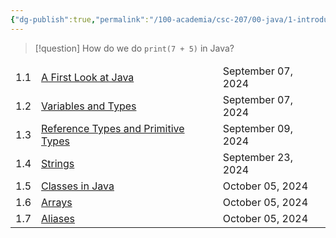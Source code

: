 ```yaml
---
{"dg-publish":true,"permalink":"/100-academia/csc-207/00-java/1-introduction-to-java/introduction-to-java/","tags":["#cs","#java","#lecture","#note","chapter","university"],"created":"2024-09-07T15:00:21.000-07:00","updated":"2024-10-30T17:51:50.069-07:00"}
---
```



> [!question] How do we do `print(7 + 5)` in Java?

<div><table class="dataview table-view-table"><thead class="table-view-thead"><tr class="table-view-tr-header"></tr></thead><tbody class="table-view-tbody"><tr><td>1.1</td><td><span><a data-tooltip-position="top" aria-label="100 Academia/CSC207/00 Java/1 Introduction to Java/A First Look at Java.md" data-href="100 Academia/CSC207/00 Java/1 Introduction to Java/A First Look at Java.md" href="100 Academia/CSC207/00 Java/1 Introduction to Java/A First Look at Java.md" class="internal-link" target="_blank" rel="noopener nofollow">A First Look at Java</a></span></td><td>September 07, 2024</td></tr><tr><td>1.2</td><td><span><a data-tooltip-position="top" aria-label="100 Academia/CSC207/00 Java/1 Introduction to Java/Variables and Types.md" data-href="100 Academia/CSC207/00 Java/1 Introduction to Java/Variables and Types.md" href="100 Academia/CSC207/00 Java/1 Introduction to Java/Variables and Types.md" class="internal-link" target="_blank" rel="noopener nofollow">Variables and Types</a></span></td><td>September 07, 2024</td></tr><tr><td>1.3</td><td><span><a data-tooltip-position="top" aria-label="100 Academia/CSC207/00 Java/1 Introduction to Java/Reference Types and Primitive Types.md" data-href="100 Academia/CSC207/00 Java/1 Introduction to Java/Reference Types and Primitive Types.md" href="100 Academia/CSC207/00 Java/1 Introduction to Java/Reference Types and Primitive Types.md" class="internal-link" target="_blank" rel="noopener nofollow">Reference Types and Primitive Types</a></span></td><td>September 09, 2024</td></tr><tr><td>1.4</td><td><span><a data-tooltip-position="top" aria-label="100 Academia/CSC207/00 Java/1 Introduction to Java/Strings.md" data-href="100 Academia/CSC207/00 Java/1 Introduction to Java/Strings.md" href="100 Academia/CSC207/00 Java/1 Introduction to Java/Strings.md" class="internal-link" target="_blank" rel="noopener nofollow">Strings</a></span></td><td>September 23, 2024</td></tr><tr><td>1.5</td><td><span><a data-tooltip-position="top" aria-label="100 Academia/CSC207/00 Java/Classes in Java.md" data-href="100 Academia/CSC207/00 Java/Classes in Java.md" href="100 Academia/CSC207/00 Java/Classes in Java.md" class="internal-link" target="_blank" rel="noopener nofollow">Classes in Java</a></span></td><td>October 05, 2024</td></tr><tr><td>1.6</td><td><span><a data-tooltip-position="top" aria-label="100 Academia/CSC207/00 Java/Arrays.md" data-href="100 Academia/CSC207/00 Java/Arrays.md" href="100 Academia/CSC207/00 Java/Arrays.md" class="internal-link" target="_blank" rel="noopener nofollow">Arrays</a></span></td><td>October 05, 2024</td></tr><tr><td>1.7</td><td><span><a data-tooltip-position="top" aria-label="100 Academia/CSC207/00 Java/Aliases.md" data-href="100 Academia/CSC207/00 Java/Aliases.md" href="100 Academia/CSC207/00 Java/Aliases.md" class="internal-link" target="_blank" rel="noopener nofollow">Aliases</a></span></td><td>October 05, 2024</td></tr></tbody></table></div>
